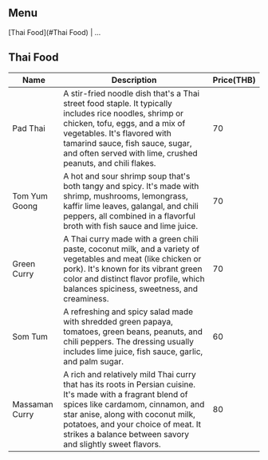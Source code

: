 ## Menu

[Thai Food](#Thai Food) | ...

## Thai Food
| Name           | Description                                                                                                                                                                                                                                                                                 | Price(THB) |
|----------------|---------------------------------------------------------------------------------------------------------------------------------------------------------------------------------------------------------------------------------------------------------------------------------------------|------------|
| Pad Thai       | A stir-fried noodle dish that's a Thai street food staple. It typically includes rice noodles, shrimp or chicken, tofu, eggs, and a mix of vegetables. It's flavored with tamarind sauce, fish sauce, sugar, and often served with lime, crushed peanuts, and chili flakes.                 | 70         |
| Tom Yum Goong  | A hot and sour shrimp soup that's both tangy and spicy. It's made with shrimp, mushrooms, lemongrass, kaffir lime leaves, galangal, and chili peppers, all combined in a flavorful broth with fish sauce and lime juice.                                                                    | 70         |
| Green Curry    | A Thai curry made with a green chili paste, coconut milk, and a variety of vegetables and meat (like chicken or pork). It's known for its vibrant green color and distinct flavor profile, which balances spiciness, sweetness, and creaminess.                                             | 70         |
| Som Tum        | A refreshing and spicy salad made with shredded green papaya, tomatoes, green beans, peanuts, and chili peppers. The dressing usually includes lime juice, fish sauce, garlic, and palm sugar.                                                                                              | 60         |
| Massaman Curry | A rich and relatively mild Thai curry that has its roots in Persian cuisine. It's made with a fragrant blend of spices like cardamom, cinnamon, and star anise, along with coconut milk, potatoes, and your choice of meat. It strikes a balance between savory and slightly sweet flavors. | 80         |


